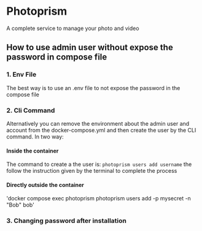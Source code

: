 # Photoprism

A complete service to manage your photo and video

## How to use admin user without expose the password in compose file
### 1. Env File
The best way is to use an .env file to not expose the password in the compose file
### 2. Cli Command
Alternatively you can remove the environment about the admin user and account from the docker-compose.yml and then create the user by the CLI command. In two way:
#### Inside the container
The command to create a the user is: `photoprism users add username` the follow the instruction given by the terminal to complete the process
#### Directly outside the container
'docker compose exec photoprism photoprism users add -p mysecret -n "Bob" bob'
### 3. Changing password after installation
